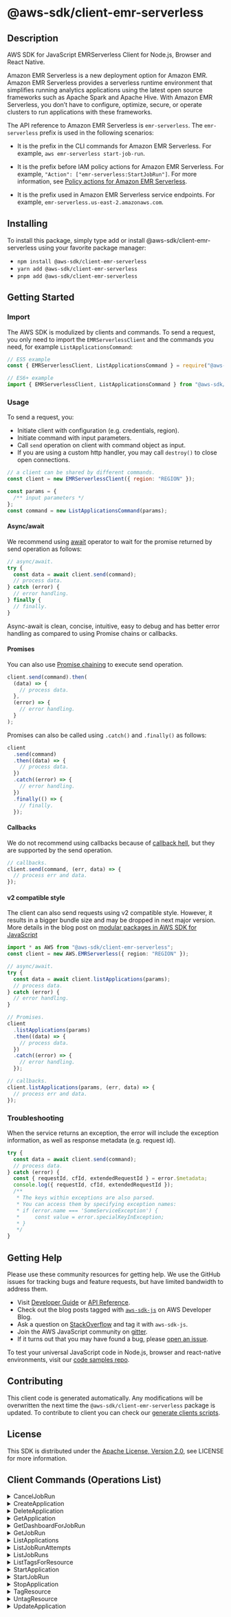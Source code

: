 <!-- generated file, do not edit directly -->

# @aws-sdk/client-emr-serverless

## Description

AWS SDK for JavaScript EMRServerless Client for Node.js, Browser and React Native.

<p>Amazon EMR Serverless is a new deployment option for Amazon EMR. Amazon EMR Serverless provides a serverless runtime environment that simplifies running
analytics applications using the latest open source frameworks such as Apache Spark and
Apache Hive. With Amazon EMR Serverless, you don’t have to configure, optimize,
secure, or operate clusters to run applications with these frameworks.</p>
<p>The API reference to Amazon EMR Serverless is <code>emr-serverless</code>. The
<code>emr-serverless</code> prefix is used in the following scenarios: </p>
<ul>
<li>
<p>It is the prefix in the CLI commands for Amazon EMR Serverless. For
example, <code>aws emr-serverless start-job-run</code>.</p>
</li>
<li>
<p>It is the prefix before IAM policy actions for Amazon EMR Serverless. For
example, <code>"Action": ["emr-serverless:StartJobRun"]</code>. For more information,
see <a href="https://docs.aws.amazon.com/emr/latest/EMR-Serverless-UserGuide/security_iam_service-with-iam.html#security_iam_service-with-iam-id-based-policies-actions">Policy actions for Amazon EMR Serverless</a>.</p>
</li>
<li>
<p>It is the prefix used in Amazon EMR Serverless service endpoints. For
example, <code>emr-serverless.us-east-2.amazonaws.com</code>.</p>
</li>
</ul>

## Installing

To install this package, simply type add or install @aws-sdk/client-emr-serverless
using your favorite package manager:

- `npm install @aws-sdk/client-emr-serverless`
- `yarn add @aws-sdk/client-emr-serverless`
- `pnpm add @aws-sdk/client-emr-serverless`

## Getting Started

### Import

The AWS SDK is modulized by clients and commands.
To send a request, you only need to import the `EMRServerlessClient` and
the commands you need, for example `ListApplicationsCommand`:

```js
// ES5 example
const { EMRServerlessClient, ListApplicationsCommand } = require("@aws-sdk/client-emr-serverless");
```

```ts
// ES6+ example
import { EMRServerlessClient, ListApplicationsCommand } from "@aws-sdk/client-emr-serverless";
```

### Usage

To send a request, you:

- Initiate client with configuration (e.g. credentials, region).
- Initiate command with input parameters.
- Call `send` operation on client with command object as input.
- If you are using a custom http handler, you may call `destroy()` to close open connections.

```js
// a client can be shared by different commands.
const client = new EMRServerlessClient({ region: "REGION" });

const params = {
  /** input parameters */
};
const command = new ListApplicationsCommand(params);
```

#### Async/await

We recommend using [await](https://developer.mozilla.org/en-US/docs/Web/JavaScript/Reference/Operators/await)
operator to wait for the promise returned by send operation as follows:

```js
// async/await.
try {
  const data = await client.send(command);
  // process data.
} catch (error) {
  // error handling.
} finally {
  // finally.
}
```

Async-await is clean, concise, intuitive, easy to debug and has better error handling
as compared to using Promise chains or callbacks.

#### Promises

You can also use [Promise chaining](https://developer.mozilla.org/en-US/docs/Web/JavaScript/Guide/Using_promises#chaining)
to execute send operation.

```js
client.send(command).then(
  (data) => {
    // process data.
  },
  (error) => {
    // error handling.
  }
);
```

Promises can also be called using `.catch()` and `.finally()` as follows:

```js
client
  .send(command)
  .then((data) => {
    // process data.
  })
  .catch((error) => {
    // error handling.
  })
  .finally(() => {
    // finally.
  });
```

#### Callbacks

We do not recommend using callbacks because of [callback hell](http://callbackhell.com/),
but they are supported by the send operation.

```js
// callbacks.
client.send(command, (err, data) => {
  // process err and data.
});
```

#### v2 compatible style

The client can also send requests using v2 compatible style.
However, it results in a bigger bundle size and may be dropped in next major version. More details in the blog post
on [modular packages in AWS SDK for JavaScript](https://aws.amazon.com/blogs/developer/modular-packages-in-aws-sdk-for-javascript/)

```ts
import * as AWS from "@aws-sdk/client-emr-serverless";
const client = new AWS.EMRServerless({ region: "REGION" });

// async/await.
try {
  const data = await client.listApplications(params);
  // process data.
} catch (error) {
  // error handling.
}

// Promises.
client
  .listApplications(params)
  .then((data) => {
    // process data.
  })
  .catch((error) => {
    // error handling.
  });

// callbacks.
client.listApplications(params, (err, data) => {
  // process err and data.
});
```

### Troubleshooting

When the service returns an exception, the error will include the exception information,
as well as response metadata (e.g. request id).

```js
try {
  const data = await client.send(command);
  // process data.
} catch (error) {
  const { requestId, cfId, extendedRequestId } = error.$metadata;
  console.log({ requestId, cfId, extendedRequestId });
  /**
   * The keys within exceptions are also parsed.
   * You can access them by specifying exception names:
   * if (error.name === 'SomeServiceException') {
   *     const value = error.specialKeyInException;
   * }
   */
}
```

## Getting Help

Please use these community resources for getting help.
We use the GitHub issues for tracking bugs and feature requests, but have limited bandwidth to address them.

- Visit [Developer Guide](https://docs.aws.amazon.com/sdk-for-javascript/v3/developer-guide/welcome.html)
  or [API Reference](https://docs.aws.amazon.com/AWSJavaScriptSDK/v3/latest/index.html).
- Check out the blog posts tagged with [`aws-sdk-js`](https://aws.amazon.com/blogs/developer/tag/aws-sdk-js/)
  on AWS Developer Blog.
- Ask a question on [StackOverflow](https://stackoverflow.com/questions/tagged/aws-sdk-js) and tag it with `aws-sdk-js`.
- Join the AWS JavaScript community on [gitter](https://gitter.im/aws/aws-sdk-js-v3).
- If it turns out that you may have found a bug, please [open an issue](https://github.com/aws/aws-sdk-js-v3/issues/new/choose).

To test your universal JavaScript code in Node.js, browser and react-native environments,
visit our [code samples repo](https://github.com/aws-samples/aws-sdk-js-tests).

## Contributing

This client code is generated automatically. Any modifications will be overwritten the next time the `@aws-sdk/client-emr-serverless` package is updated.
To contribute to client you can check our [generate clients scripts](https://github.com/aws/aws-sdk-js-v3/tree/main/scripts/generate-clients).

## License

This SDK is distributed under the
[Apache License, Version 2.0](http://www.apache.org/licenses/LICENSE-2.0),
see LICENSE for more information.

## Client Commands (Operations List)

<details>
<summary>
CancelJobRun
</summary>

[Command API Reference](https://docs.aws.amazon.com/AWSJavaScriptSDK/v3/latest/client/emr-serverless/command/CancelJobRunCommand/) / [Input](https://docs.aws.amazon.com/AWSJavaScriptSDK/v3/latest/Package/-aws-sdk-client-emr-serverless/Interface/CancelJobRunCommandInput/) / [Output](https://docs.aws.amazon.com/AWSJavaScriptSDK/v3/latest/Package/-aws-sdk-client-emr-serverless/Interface/CancelJobRunCommandOutput/)

</details>
<details>
<summary>
CreateApplication
</summary>

[Command API Reference](https://docs.aws.amazon.com/AWSJavaScriptSDK/v3/latest/client/emr-serverless/command/CreateApplicationCommand/) / [Input](https://docs.aws.amazon.com/AWSJavaScriptSDK/v3/latest/Package/-aws-sdk-client-emr-serverless/Interface/CreateApplicationCommandInput/) / [Output](https://docs.aws.amazon.com/AWSJavaScriptSDK/v3/latest/Package/-aws-sdk-client-emr-serverless/Interface/CreateApplicationCommandOutput/)

</details>
<details>
<summary>
DeleteApplication
</summary>

[Command API Reference](https://docs.aws.amazon.com/AWSJavaScriptSDK/v3/latest/client/emr-serverless/command/DeleteApplicationCommand/) / [Input](https://docs.aws.amazon.com/AWSJavaScriptSDK/v3/latest/Package/-aws-sdk-client-emr-serverless/Interface/DeleteApplicationCommandInput/) / [Output](https://docs.aws.amazon.com/AWSJavaScriptSDK/v3/latest/Package/-aws-sdk-client-emr-serverless/Interface/DeleteApplicationCommandOutput/)

</details>
<details>
<summary>
GetApplication
</summary>

[Command API Reference](https://docs.aws.amazon.com/AWSJavaScriptSDK/v3/latest/client/emr-serverless/command/GetApplicationCommand/) / [Input](https://docs.aws.amazon.com/AWSJavaScriptSDK/v3/latest/Package/-aws-sdk-client-emr-serverless/Interface/GetApplicationCommandInput/) / [Output](https://docs.aws.amazon.com/AWSJavaScriptSDK/v3/latest/Package/-aws-sdk-client-emr-serverless/Interface/GetApplicationCommandOutput/)

</details>
<details>
<summary>
GetDashboardForJobRun
</summary>

[Command API Reference](https://docs.aws.amazon.com/AWSJavaScriptSDK/v3/latest/client/emr-serverless/command/GetDashboardForJobRunCommand/) / [Input](https://docs.aws.amazon.com/AWSJavaScriptSDK/v3/latest/Package/-aws-sdk-client-emr-serverless/Interface/GetDashboardForJobRunCommandInput/) / [Output](https://docs.aws.amazon.com/AWSJavaScriptSDK/v3/latest/Package/-aws-sdk-client-emr-serverless/Interface/GetDashboardForJobRunCommandOutput/)

</details>
<details>
<summary>
GetJobRun
</summary>

[Command API Reference](https://docs.aws.amazon.com/AWSJavaScriptSDK/v3/latest/client/emr-serverless/command/GetJobRunCommand/) / [Input](https://docs.aws.amazon.com/AWSJavaScriptSDK/v3/latest/Package/-aws-sdk-client-emr-serverless/Interface/GetJobRunCommandInput/) / [Output](https://docs.aws.amazon.com/AWSJavaScriptSDK/v3/latest/Package/-aws-sdk-client-emr-serverless/Interface/GetJobRunCommandOutput/)

</details>
<details>
<summary>
ListApplications
</summary>

[Command API Reference](https://docs.aws.amazon.com/AWSJavaScriptSDK/v3/latest/client/emr-serverless/command/ListApplicationsCommand/) / [Input](https://docs.aws.amazon.com/AWSJavaScriptSDK/v3/latest/Package/-aws-sdk-client-emr-serverless/Interface/ListApplicationsCommandInput/) / [Output](https://docs.aws.amazon.com/AWSJavaScriptSDK/v3/latest/Package/-aws-sdk-client-emr-serverless/Interface/ListApplicationsCommandOutput/)

</details>
<details>
<summary>
ListJobRunAttempts
</summary>

[Command API Reference](https://docs.aws.amazon.com/AWSJavaScriptSDK/v3/latest/client/emr-serverless/command/ListJobRunAttemptsCommand/) / [Input](https://docs.aws.amazon.com/AWSJavaScriptSDK/v3/latest/Package/-aws-sdk-client-emr-serverless/Interface/ListJobRunAttemptsCommandInput/) / [Output](https://docs.aws.amazon.com/AWSJavaScriptSDK/v3/latest/Package/-aws-sdk-client-emr-serverless/Interface/ListJobRunAttemptsCommandOutput/)

</details>
<details>
<summary>
ListJobRuns
</summary>

[Command API Reference](https://docs.aws.amazon.com/AWSJavaScriptSDK/v3/latest/client/emr-serverless/command/ListJobRunsCommand/) / [Input](https://docs.aws.amazon.com/AWSJavaScriptSDK/v3/latest/Package/-aws-sdk-client-emr-serverless/Interface/ListJobRunsCommandInput/) / [Output](https://docs.aws.amazon.com/AWSJavaScriptSDK/v3/latest/Package/-aws-sdk-client-emr-serverless/Interface/ListJobRunsCommandOutput/)

</details>
<details>
<summary>
ListTagsForResource
</summary>

[Command API Reference](https://docs.aws.amazon.com/AWSJavaScriptSDK/v3/latest/client/emr-serverless/command/ListTagsForResourceCommand/) / [Input](https://docs.aws.amazon.com/AWSJavaScriptSDK/v3/latest/Package/-aws-sdk-client-emr-serverless/Interface/ListTagsForResourceCommandInput/) / [Output](https://docs.aws.amazon.com/AWSJavaScriptSDK/v3/latest/Package/-aws-sdk-client-emr-serverless/Interface/ListTagsForResourceCommandOutput/)

</details>
<details>
<summary>
StartApplication
</summary>

[Command API Reference](https://docs.aws.amazon.com/AWSJavaScriptSDK/v3/latest/client/emr-serverless/command/StartApplicationCommand/) / [Input](https://docs.aws.amazon.com/AWSJavaScriptSDK/v3/latest/Package/-aws-sdk-client-emr-serverless/Interface/StartApplicationCommandInput/) / [Output](https://docs.aws.amazon.com/AWSJavaScriptSDK/v3/latest/Package/-aws-sdk-client-emr-serverless/Interface/StartApplicationCommandOutput/)

</details>
<details>
<summary>
StartJobRun
</summary>

[Command API Reference](https://docs.aws.amazon.com/AWSJavaScriptSDK/v3/latest/client/emr-serverless/command/StartJobRunCommand/) / [Input](https://docs.aws.amazon.com/AWSJavaScriptSDK/v3/latest/Package/-aws-sdk-client-emr-serverless/Interface/StartJobRunCommandInput/) / [Output](https://docs.aws.amazon.com/AWSJavaScriptSDK/v3/latest/Package/-aws-sdk-client-emr-serverless/Interface/StartJobRunCommandOutput/)

</details>
<details>
<summary>
StopApplication
</summary>

[Command API Reference](https://docs.aws.amazon.com/AWSJavaScriptSDK/v3/latest/client/emr-serverless/command/StopApplicationCommand/) / [Input](https://docs.aws.amazon.com/AWSJavaScriptSDK/v3/latest/Package/-aws-sdk-client-emr-serverless/Interface/StopApplicationCommandInput/) / [Output](https://docs.aws.amazon.com/AWSJavaScriptSDK/v3/latest/Package/-aws-sdk-client-emr-serverless/Interface/StopApplicationCommandOutput/)

</details>
<details>
<summary>
TagResource
</summary>

[Command API Reference](https://docs.aws.amazon.com/AWSJavaScriptSDK/v3/latest/client/emr-serverless/command/TagResourceCommand/) / [Input](https://docs.aws.amazon.com/AWSJavaScriptSDK/v3/latest/Package/-aws-sdk-client-emr-serverless/Interface/TagResourceCommandInput/) / [Output](https://docs.aws.amazon.com/AWSJavaScriptSDK/v3/latest/Package/-aws-sdk-client-emr-serverless/Interface/TagResourceCommandOutput/)

</details>
<details>
<summary>
UntagResource
</summary>

[Command API Reference](https://docs.aws.amazon.com/AWSJavaScriptSDK/v3/latest/client/emr-serverless/command/UntagResourceCommand/) / [Input](https://docs.aws.amazon.com/AWSJavaScriptSDK/v3/latest/Package/-aws-sdk-client-emr-serverless/Interface/UntagResourceCommandInput/) / [Output](https://docs.aws.amazon.com/AWSJavaScriptSDK/v3/latest/Package/-aws-sdk-client-emr-serverless/Interface/UntagResourceCommandOutput/)

</details>
<details>
<summary>
UpdateApplication
</summary>

[Command API Reference](https://docs.aws.amazon.com/AWSJavaScriptSDK/v3/latest/client/emr-serverless/command/UpdateApplicationCommand/) / [Input](https://docs.aws.amazon.com/AWSJavaScriptSDK/v3/latest/Package/-aws-sdk-client-emr-serverless/Interface/UpdateApplicationCommandInput/) / [Output](https://docs.aws.amazon.com/AWSJavaScriptSDK/v3/latest/Package/-aws-sdk-client-emr-serverless/Interface/UpdateApplicationCommandOutput/)

</details>
